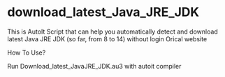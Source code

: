 # download_latest_Java_JRE_JDK

This is AutoIt Script that can help you automatically detect and download latest Java JRE JDK (so far, from 8 to 14) without login Orical website

How To Use?

Run Download_latest_JavaJRE_JDK.au3 with autoit compiler
